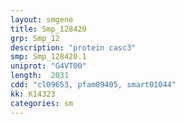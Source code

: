 ```yaml
---
layout: smgene
title: Smp_128420
grp: Smp_12
description: "protein casc3"
smp: Smp_128420.1
uniprot: "G4VT00"
length:  2031
cdd: "cl09653, pfam09405, smart01044"
kk: K14323
categories: sm
---
```

